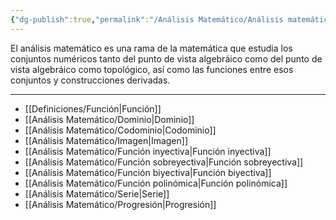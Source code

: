 ```yaml
---
{"dg-publish":true,"permalink":"/Análisis Matemático/Análisis matemático/","dgPassFrontmatter":true}
---
```


El análisis matemático es una rama de la matemática que estudia los conjuntos numéricos tanto del punto de vista algebráico como del punto de vista algebráico como topológico, así como las funciones entre esos conjuntos y construcciones derivadas.

---

- [[Definiciones/Función\|Función]]
- [[Análisis Matemático/Dominio\|Dominio]]
- [[Análisis Matemático/Codominio\|Codominio]]
- [[Análisis Matemático/Imagen\|Imagen]]
- [[Análisis Matemático/Función inyectiva\|Función inyectiva]] 
- [[Análisis Matemático/Función sobreyectiva\|Función sobreyectiva]]
- [[Análisis Matemático/Función biyectiva\|Función biyectiva]]
- [[Análisis Matemático/Función polinómica\|Función polinómica]]
- [[Análisis Matemático/Serie\|Serie]]
- [[Análisis Matemático/Progresión\|Progresión]]